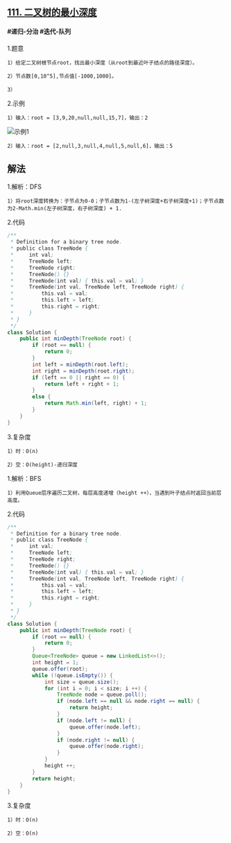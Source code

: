 ## [111. 二叉树的最小深度](https://leetcode.cn/problems/minimum-depth-of-binary-tree/description/)

#### #递归-分治 #迭代-队列
1.题意

    1）给定二叉树根节点root，找出最小深度（从root到最近叶子结点的路径深度）。

    2）节点数[0,10^5],节点值[-1000,1000]。

    3）

2.示例

    1）输入：root = [3,9,20,null,null,15,7]，输出：2
![示例1](https://assets.leetcode.com/uploads/2020/10/12/ex_depth.jpg)

    2）输入：root = [2,null,3,null,4,null,5,null,6]，输出：5
## 解法
1.解析：DFS

    1）将root深度转换为：子节点为0-0；子节点数为1-(左子树深度+右子树深度+1)；子节点数为2-Math.min(左子树深度，右子树深度) + 1.

2.代码
```java
/**
 * Definition for a binary tree node.
 * public class TreeNode {
 *     int val;
 *     TreeNode left;
 *     TreeNode right;
 *     TreeNode() {}
 *     TreeNode(int val) { this.val = val; }
 *     TreeNode(int val, TreeNode left, TreeNode right) {
 *         this.val = val;
 *         this.left = left;
 *         this.right = right;
 *     }
 * }
 */
class Solution {
    public int minDepth(TreeNode root) {
        if (root == null) {
            return 0;
        }
        int left = minDepth(root.left);
        int right = minDepth(root.right);
        if (left == 0 || right == 0) {
            return left + right + 1;
        } 
        else {
            return Math.min(left, right) + 1;
        }
    }
}
```

3.复杂度

    1）时：O(n)

    2）空：O(height)-递归深度

1.解析：BFS

    1）利用Queue层序遍历二叉树，每层高度递增（height ++），当遇到叶子结点时返回当前层高度。

2.代码
```java
/**
 * Definition for a binary tree node.
 * public class TreeNode {
 *     int val;
 *     TreeNode left;
 *     TreeNode right;
 *     TreeNode() {}
 *     TreeNode(int val) { this.val = val; }
 *     TreeNode(int val, TreeNode left, TreeNode right) {
 *         this.val = val;
 *         this.left = left;
 *         this.right = right;
 *     }
 * }
 */
class Solution {
    public int minDepth(TreeNode root) {
        if (root == null) {
            return 0;
        }
        Queue<TreeNode> queue = new LinkedList<>();
        int height = 1;
        queue.offer(root);
        while (!queue.isEmpty()) {
            int size = queue.size();
            for (int i = 0; i < size; i ++) {
                TreeNode node = queue.poll();
                if (node.left == null && node.right == null) {
                    return height;
                }
                if (node.left != null) {
                    queue.offer(node.left);
                }
                if (node.right != null) {
                    queue.offer(node.right);
                }
            }
            height ++;
        }
        return height;    
    }
}
```

3.复杂度

    1）时：O(n)

    2）空：O(n)
